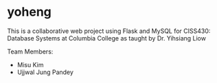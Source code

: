 # yoheng

This is a collaborative web project using Flask and MySQL for CISS430: Database
Systems at Columbia College as taught by Dr. Yihsiang Liow

Team Members:
+ Misu Kim
+ Ujjwal Jung Pandey




